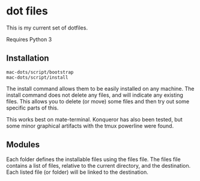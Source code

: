 dot files
=========

This is my current set of dotfiles.

Requires Python 3


Installation
------------

	mac-dots/script/bootstrap
	mac-dots/script/install

The install command allows them to be easily installed on any machine.
The install command does not delete any files, and will indicate any
existing files. This allows you to delete (or move) some files and then
try out some specific parts of this.

This works best on mate-terminal. Konqueror has also been tested, but
some minor graphical artifacts with the tmux powerline were found.


Modules
-------

Each folder defines the installable files using the files file. The files
file contains a list of files, relative to the current directory, and the
destination. Each listed file (or folder) will be linked to the
destination.
